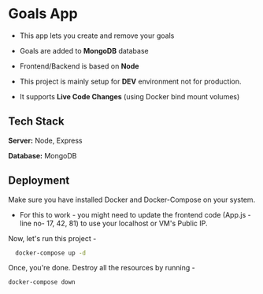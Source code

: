 
# Goals App
- This app lets you create and remove your goals

-  Goals are added to **MongoDB** database 

- Frontend/Backend is based on **Node**

- This project is mainly setup for **DEV** environment not for production.

- It supports **Live Code Changes** (using Docker bind mount volumes)






## Tech Stack

**Server:** Node, Express

**Database:** MongoDB


## Deployment

Make sure you have installed Docker and Docker-Compose on your system.

- For this to work - you might need to update the frontend code (App.js - line no- 17, 42, 81) to use your localhost or VM's Public IP.

Now, let's run this project - 

```bash
  docker-compose up -d
```
 Once, you're done. Destroy all the resources by running -

```bash
docker-compose down
```
